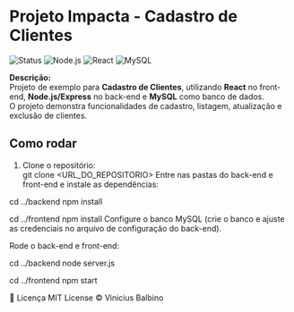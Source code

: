 #  Projeto Impacta - Cadastro de Clientes

![Status](https://img.shields.io/badge/status-em%20desenvolvimento-yellow)
![Node.js](https://img.shields.io/badge/Back--end-Node.js-brightgreen)
![React](https://img.shields.io/badge/Front--end-React-blue)
![MySQL](https://img.shields.io/badge/Banco-MySQL-orange)

**Descrição:**  
Projeto de exemplo para **Cadastro de Clientes**, utilizando **React** no front-end, **Node.js/Express** no back-end e **MySQL** como banco de dados.  
O projeto demonstra funcionalidades de cadastro, listagem, atualização e exclusão de clientes.

##  Como rodar

1. Clone o repositório:  
git clone <URL_DO_REPOSITORIO>
Entre nas pastas do back-end e front-end e instale as dependências:

cd ../backend
npm install

cd ../frontend
npm install
Configure o banco MySQL (crie o banco e ajuste as credenciais no arquivo de configuração do back-end).

Rode o back-end e front-end:

cd ../backend
node server.js

cd ../frontend
npm start


📝 Licença
MIT License © Vinicius Balbino
